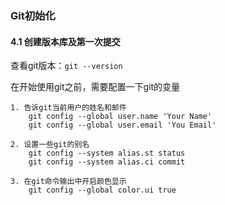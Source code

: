 ### Git初始化

#### 4.1 创建版本库及第一次提交

查看git版本：`git --version`

在开始使用git之前，需要配置一下git的变量

    1. 告诉git当前用户的姓名和邮件
        git config --global user.name 'Your Name'
        git config --global user.email 'You Email'
    
    2. 设置一些git的别名
        git config --system alias.st status
        git config --system alias.ci commit
        
    3. 在git命令输出中开启颜色显示
        git config --global color.ui true
        

    
